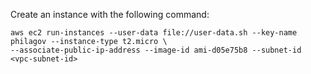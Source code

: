 Create an instance with the following command:

```
aws ec2 run-instances --user-data file://user-data.sh --key-name philagov --instance-type t2.micro \
--associate-public-ip-address --image-id ami-d05e75b8 --subnet-id <vpc-subnet-id>
```
